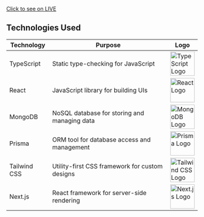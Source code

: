 [Click to see on LIVE](https://rent-app-clone-ten.vercel.app/)
## Technologies Used

| Technology   | Purpose                                    | Logo                                                                |
|--------------|--------------------------------------------|---------------------------------------------------------------------|
| TypeScript   | Static type-checking for JavaScript        | <img src="https://upload.wikimedia.org/wikipedia/commons/4/4c/Typescript_logo_2020.svg" alt="TypeScript Logo" width="64" height="64"> |
| React        | JavaScript library for building UIs        | <img src="https://upload.wikimedia.org/wikipedia/commons/a/a7/React-icon.svg" alt="React Logo" width="64" height="64"> |
| MongoDB      | NoSQL database for storing and managing data| <img src="https://upload.wikimedia.org/wikipedia/commons/thumb/9/93/MongoDB_Logo.svg/2560px-MongoDB_Logo.svg.png" alt="MongoDB Logo" width="64" height="64"> |
| Prisma       | ORM tool for database access and management| <img src="https://pbs.twimg.com/profile_images/1273802546593638400/t3KbTPhW_400x400.jpg" alt="Prisma Logo" width="64" height="64"> |
| Tailwind CSS | Utility-first CSS framework for custom designs| <img src="https://seeklogo.com/images/T/tailwind-css-logo-5AD4175897-seeklogo.com.png" alt="Tailwind CSS Logo" width="64" height="64"> |
| Next.js      | React framework for server-side rendering  | <img src="https://upload.wikimedia.org/wikipedia/commons/8/8e/Nextjs-logo.svg" alt="Next.js Logo" width="64" height="64"> |
